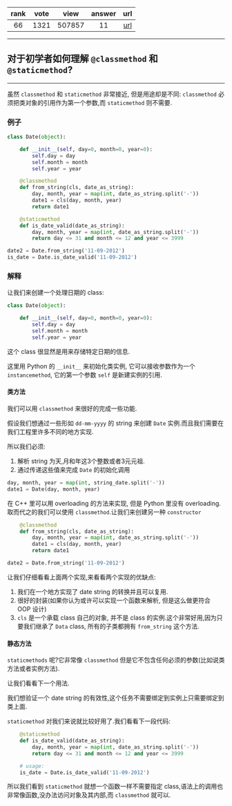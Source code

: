
| rank | vote | view | answer | url |
|:-:|:-:|:-:|:-:|:-:|
|66|1321|507857|11| [url](http://stackoverflow.com/questions/12179271/meaning-of-classmethod-and-staticmethod-for-beginner) |
***

## 对于初学者如何理解 `@classmethod` 和 `@staticmethod`?


***

虽然 `classmethod` 和 `staticmethod` 非常接近, 但是用途却是不同: `classmethod` 必须把类对象的引用作为第一个参数,而 `staticmethod` 则不需要.

### 例子

```python
class Date(object):

    def __init__(self, day=0, month=0, year=0):
        self.day = day
        self.month = month
        self.year = year

    @classmethod
    def from_string(cls, date_as_string):
        day, month, year = map(int, date_as_string.split('-'))
        date1 = cls(day, month, year)
        return date1

    @staticmethod
    def is_date_valid(date_as_string):
        day, month, year = map(int, date_as_string.split('-'))
        return day <= 31 and month <= 12 and year <= 3999

date2 = Date.from_string('11-09-2012')
is_date = Date.is_date_valid('11-09-2012')
```

### 解释

让我们来创建一个处理日期的 class:

```python
class Date(object):

    def __init__(self, day=0, month=0, year=0):
        self.day = day
        self.month = month
        self.year = year
```

这个 class 很显然是用来存储特定日期的信息.

这里用 Python 的 `__init__` 来初始化类实例, 它可以接收参数作为一个 `instancemethod`, 它的第一个参数 `self` 是新建实例的引用.

#### 类方法

我们可以用 `classmethod` 来很好的完成一些功能.

假设我们想通过一些形如 `dd-mm-yyyy` 的 string 来创建 `Date` 实例.而且我们需要在我们工程里许多不同的地方实现.

所以我们必须:

1. 解析 string 为天,月和年这3个整数或者3元元祖.
2. 通过传递这些值来完成 `Date` 的初始化调用

```python
day, month, year = map(int, string_date.split('-'))
date1 = Date(day, month, year)
```

在 C++ 里可以用 overloading 的方法来实现, 但是 Python 里没有 overloading.取而代之的我们可以使用 `classmethod`.让我们来创建另一种 `constructor`

```python
    @classmethod
    def from_string(cls, date_as_string):
        day, month, year = map(int, date_as_string.split('-'))
        date1 = cls(day, month, year)
        return date1

date2 = Date.from_string('11-09-2012')
```

让我们仔细看看上面两个实现,来看看两个实现的优缺点:

1. 我们在一个地方实现了 date string 的转换并且可以复用.
2. 很好的封装(如果你认为或许可以实现一个函数来解析, 但是这么做更符合 OOP 设计)
3. `cls` 是一个承载 class 自己的对象, 并不是 class 的实例.这个非常好用,因为只要我们继承了 `Data` class, 所有的子类都拥有 `from_string` 这个方法.

#### 静态方法

`staticmethods` 呢?它非常像 `classmethod` 但是它不包含任何必须的参数(比如说类方法或者实例方法).

让我们看看下一个用法.

我们想验证一个 date string 的有效性,这个任务不需要绑定到实例上只需要绑定到类上面.

`staticmethod` 对我们来说就比较好用了.我们看看下一段代码:

```python
    @staticmethod
    def is_date_valid(date_as_string):
        day, month, year = map(int, date_as_string.split('-'))
        return day <= 31 and month <= 12 and year <= 3999

    # usage:
    is_date = Date.is_date_valid('11-09-2012')
```

所以我们看到 `staticmethod` 就想一个函数一样不需要指定 class,语法上的调用也非常像函数,没办法访问对象及其内部,而 `classmethod` 就可以.